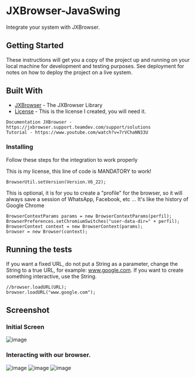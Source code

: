 # JXBrowser-JavaSwing

Integrate your system with JXBrowser.

## Getting Started

These instructions will get you a copy of the project up and running on your local machine for development and testing purposes. See deployment for notes on how to deploy the project on a live system.

## Built With

* [JXBrowser](https://www.teamdev.com/jxbrowser) - The JXBrowser Library
* [License](https://github.com/king-aspx/JXBrowser-JavaSwing/blob/master/MyLicense-1.0.jar) - This is the license I created, you will need it.

```
Documentation JXBrowser - https://jxbrowser.support.teamdev.com/support/solutions
Tutorial - https://www.youtube.com/watch?v=7rVChaNN33U
```

### Installing

Follow these steps for the integration to work properly


This is my license, this line of code is MANDATORY to work!
```
BrowserUtil.setVersion(Version.V6_22);
```

This is optional, it is for you to create a "profile" for the browser, so it will always save a session of WhatsApp, Facebook, etc ... It's like the history of Google Chrome

```
BrowserContextParams params = new BrowserContextParams(perfil);
BrowserPreferences.setChromiumSwitches("user-data-dir=" + perfil);
BrowserContext context = new BrowserContext(params);
browser = new Browser(context);
```

## Running the tests

If you want a fixed URL, do not put a String as a parameter, change the String to a true URL, for example: www.google.com. If you want to create something interactive, use the String.

```
//browser.loadURL(URL);
browser.loadURL("www.google.com");
```

## Screenshot

### Initial Screen
![image](https://user-images.githubusercontent.com/40338524/56543513-0bb56a00-6548-11e9-8398-b806c750b478.png)

### Interacting with our browser.
![image](https://user-images.githubusercontent.com/40338524/56543525-1839c280-6548-11e9-873e-c88034915560.png)
![image](https://user-images.githubusercontent.com/40338524/56543612-520ac900-6548-11e9-93f6-5807c936a9ab.png)
![image](https://user-images.githubusercontent.com/40338524/56543652-736bb500-6548-11e9-8101-29d2116b0741.png)
